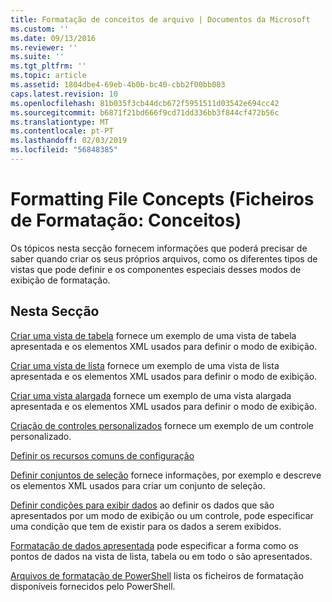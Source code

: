```yaml
---
title: Formatação de conceitos de arquivo | Documentos da Microsoft
ms.custom: ''
ms.date: 09/13/2016
ms.reviewer: ''
ms.suite: ''
ms.tgt_pltfrm: ''
ms.topic: article
ms.assetid: 1804dbe4-69eb-4b0b-bc40-cbb2f00bb083
caps.latest.revision: 10
ms.openlocfilehash: 81b035f3cb44dcb672f5951511d03542e694cc42
ms.sourcegitcommit: b6871f21bd666f9cd71dd336bb3f844cf472b56c
ms.translationtype: MT
ms.contentlocale: pt-PT
ms.lasthandoff: 02/03/2019
ms.locfileid: "56848385"
---
```

# <a name="formatting-file-concepts"></a>Formatting File Concepts (Ficheiros de Formatação: Conceitos)

Os tópicos nesta secção fornecem informações que poderá precisar de saber quando criar os seus próprios arquivos, como os diferentes tipos de vistas que pode definir e os componentes especiais desses modos de exibição de formatação.

## <a name="in-this-section"></a>Nesta Secção

[Criar uma vista de tabela](./creating-a-table-view.md) fornece um exemplo de uma vista de tabela apresentada e os elementos XML usados para definir o modo de exibição.

[Criar uma vista de lista](./creating-a-list-view.md) fornece um exemplo de uma vista de lista apresentada e os elementos XML usados para definir o modo de exibição.

[Criar uma vista alargada](./creating-a-wide-view.md) fornece um exemplo de uma vista alargada apresentada e os elementos XML usados para definir o modo de exibição.

[Criação de controles personalizados](./creating-custom-controls.md) fornece um exemplo de um controle personalizado.

[Definir os recursos comuns de configuração](./defining-common-configuration-features.md)

[Definir conjuntos de seleção](./defining-selection-sets.md) fornece informações, por exemplo e descreve os elementos XML usados para criar um conjunto de seleção.

[Definir condições para exibir dados](./defining-conditions-for-displaying-data.md) ao definir os dados que são apresentados por um modo de exibição ou um controle, pode especificar uma condição que tem de existir para os dados a serem exibidos.

[Formatação de dados apresentada](./formatting-displayed-data.md) pode especificar a forma como os pontos de dados na vista de lista, tabela ou em todo o são apresentados.

[Arquivos de formatação de PowerShell](./powershell-formatting-files.md) lista os ficheiros de formatação disponíveis fornecidos pelo PowerShell.
